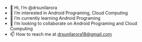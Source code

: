 - 👋 Hi, I’m @drsunilarora
- 👀 I’m interested in Android Programing, Cloud Computing
- 🌱 I’m currently learning Android Programing
- 💞️ I’m looking to collaborate on Android Programing and Cloud Computing
- 📫 How to reach me at drsunilarora18@gmail.com

<!---
drsunilarora/drsunilarora is a ✨ special ✨ repository because its `README.md` (this file) appears on your GitHub profile.
You can click the Preview link to take a look at your changes.
--->
